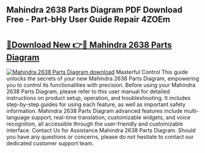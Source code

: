 ## Mahindra 2638 Parts Diagram PDF Download Free - Part-bHy User Guide Repair 4ZOEm

# <h2><a href="http://dfscdu8.blite.top/?on=Mahindra+2638+Parts+Diagram">🔗Download New 👉🔴 Mahindra 2638 Parts Diagram</a></h2>

[![Mahindra 2638 Parts Diagram download](https://i.imgur.com/lujVjoI.png)](http://dfscdu8.blite.top/?on=Mahindra+2638+Parts+Diagram)
Masterful Control This guide unlocks the secrets of your new Mahindra 2638 Parts Diagram, empowering you to control its functionalities with precision. Before using your Mahindra 2638 Parts Diagram, please refer to this user manual for detailed instructions on product setup, operation, and troubleshooting. It includes step-by-step guides for using each feature, as well as important safety information. Mahindra 2638 Parts Diagram advanced features include multi-language support, real-time translation, customizable widgets, and voice recognition, all accessible through the user-friendly and customizable interface. Contact Us for Assistance Mahindra 2638 Parts Diagram. Should you have any questions or concerns, please do not hesitate to contact our dedicated customer support team.
